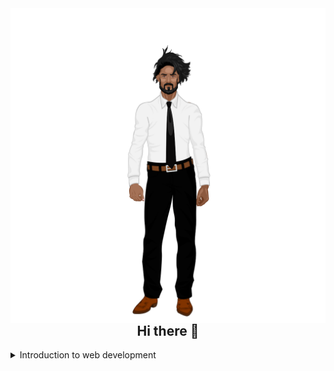 <img align="right" src="https://raw.githubusercontent.com/Storywriterbooks/storywriterbooks/master/my_character%20(2).svg"/>
<h2 align="center">Hi there 👋</h2>

<details>
  <summary>
    Introduction to web development
  </summary>
  <img width="100" src="https://upload.wikimedia.org/wikipedia/commons/6/61/HTML5_logo_and_wordmark.svg"/>
  <img width="75" src="https://upload.wikimedia.org/wikipedia/commons/d/d5/CSS3_logo_and_wordmark.svg"/>
  <img width="75" src="https://upload.wikimedia.org/wikipedia/commons/d/d4/Javascript-shield.svg"/>
</details>

<!--
**Storywriterbooks/storywriterbooks** is a ✨ _special_ ✨ repository because its `README.md` (this file) appears on your GitHub profile.

Here are some ideas to get you started:

- 🔭 I’m currently working on ...
- 🌱 I’m currently learning ...
- 👯 I’m looking to collaborate on ...
- 🤔 I’m looking for help with ...
- 💬 Ask me about ...
- 📫 How to reach me: ...
- 😄 Pronouns: ...
- ⚡ Fun fact: ...
-->
